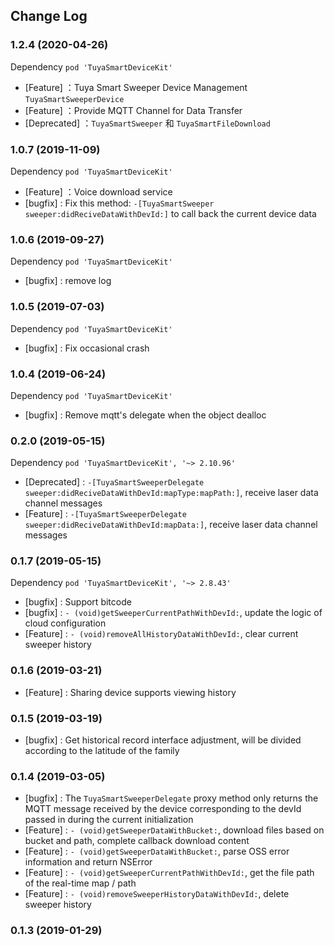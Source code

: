 ## Change Log

### 1.2.4 (2020-04-26)

Dependency `pod 'TuyaSmartDeviceKit'`

- [Feature] ：Tuya Smart Sweeper Device Management `TuyaSmartSweeperDevice`
- [Feature] ：Provide MQTT Channel for Data Transfer 
- [Deprecated] ：`TuyaSmartSweeper` 和 `TuyaSmartFileDownload`



### 1.0.7 (2019-11-09)

Dependency `pod 'TuyaSmartDeviceKit'`

- [Feature] ：Voice download service
- [bugfix] : Fix this method: `-[TuyaSmartSweeper sweeper:didReciveDataWithDevId:]` to call back the current device data



### 1.0.6 (2019-09-27)

Dependency `pod 'TuyaSmartDeviceKit'`

- [bugfix] : remove log



### 1.0.5 (2019-07-03)

Dependency `pod 'TuyaSmartDeviceKit'`

- [bugfix] : Fix occasional crash



### 1.0.4 (2019-06-24)

Dependency `pod 'TuyaSmartDeviceKit'`

- [bugfix] : Remove mqtt's delegate when the object dealloc



### 0.2.0 (2019-05-15)

Dependency `pod 'TuyaSmartDeviceKit', '~> 2.10.96'`

- [Deprecated] : `-[TuyaSmartSweeperDelegate sweeper:didReciveDataWithDevId:mapType:mapPath:]`, receive laser data channel messages 
- [Feature] : `-[TuyaSmartSweeperDelegate sweeper:didReciveDataWithDevId:mapData:]`, receive laser data channel messages



### 0.1.7 (2019-05-15)

Dependency `pod 'TuyaSmartDeviceKit', '~> 2.8.43'`

- [bugfix] : Support bitcode
- [bugfix] : `- (void)getSweeperCurrentPathWithDevId:`, update the logic of cloud configuration
- [Feature] : `- (void)removeAllHistoryDataWithDevId:`, clear current sweeper history



### 0.1.6 (2019-03-21)

- [Feature] : Sharing device supports viewing history



### 0.1.5 (2019-03-19)

- [bugfix] : Get historical record interface adjustment, will be divided according to the latitude of the family



### 0.1.4 (2019-03-05)

- [bugfix] : The `TuyaSmartSweeperDelegate` proxy method only returns the MQTT message received by the device corresponding to the devId passed in during the current initialization
- [Feature] : `- (void)getSweeperDataWithBucket:`, download files based on bucket and path, complete callback download content
- [Feature] : `- (void)getSweeperDataWithBucket:`, parse OSS error information and return NSError
- [Feature] : `- (void)getSweeperCurrentPathWithDevId:`, get the file path of the real-time map / path
- [Feature] : `- (void)removeSweeperHistoryDataWithDevId:`, delete sweeper history



### 0.1.3 (2019-01-29)

